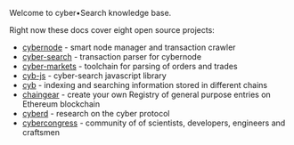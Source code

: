 Welcome to cyber•Search knowledge base.

Right now these docs cover eight open source projects:

* <a href="https://github.com/cybercongress/cybernode">cybernode</a> - smart node manager and transaction crawler
* <a href="https://github.com/cybercongress/cyber-search">cyber-search</a> - transaction parser for cybernode
* <a href="https://github.com/cybercongress/cyber-markets">cyber-markets</a> - toolchain for parsing of orders and trades
* <a href="https://github.com/cybercongress/cyber.js">cyb-js</a> - cyber-search javascript library
* <a href="https://github.com/cybercongress/cyber-browser">cyb</a> - indexing and searching information stored in different chains
* <a href="https://github.com/cybercongress/chaingear">chaingear</a> - create your own Registry of general purpose entries on Ethereum blockchain
* <a href="https://github.com/cybercongress/cyberd">cyberd</a> - research on the cyber protocol
* <a href="https://github.com/cybercongress/congress">cybercongress</a> - community of of scientists, developers, engineers and craftsmen
